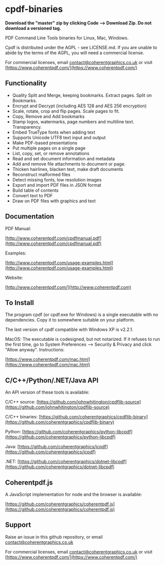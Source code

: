 cpdf-binaries
=============

**Download the "master" zip by clicking Code --> Download Zip. Do not download
a versioned tag.**

PDF Command Line Tools binaries for Linux, Mac, Windows.

Cpdf is distributed under the AGPL - see LICENSE.md. If you are unable to abide
by the terms of the AGPL, you will need a commercial license.

For commercial licenses, email
[contact@coherentgraphics.co.uk](mailto:contact@coherentgraphics.co.uk) or
visit [https://www.coherentpdf.com/](https://www.coherentpdf.com/)

Functionality
---

* Quality Split and Merge, keeping bookmarks. Extract pages. Split on Bookmarks.
* Encrypt and Decrypt (including AES 128 and AES 256 encryption)
* Scale, rotate, crop and flip pages. Scale pages to fit.
* Copy, Remove and Add bookmarks
* Stamp logos, watermarks, page numbers and multiline text. Transparency.
* Embed TrueType fonts when adding text
* Supports Unicode UTF8 text input and output
* Make PDF-based presentations
* Put multiple pages on a single page
* List, copy, set, or remove annotations
* Read and set document information and metadata
* Add and remove file attachments to document or page.
* Thicken hairlines, blacken text, make draft documents
* Reconstruct malformed files
* Detect missing fonts, low resolution images
* Export and import PDF files in JSON format
* Build table of contents
* Convert text to PDF
* Draw on PDF files with graphics and text


Documentation
---

PDF Manual:

[http://www.coherentpdf.com/cpdfmanual.pdf](http://www.coherentpdf.com/cpdfmanual.pdf)

Examples:

[http://www.coherentpdf.com/usage-examples.html](http://www.coherentpdf.com/usage-examples.html)

Website:

[http://www.coherentpdf.com/](http://www.coherentpdf.com)


To Install
---

The program cpdf (or cpdf.exe for Windows) is a single executable with no
dependencies. Copy it to somewhere suitable on your platform.

The last version of cpdf compatible with Windows XP is v2.2.1.

MacOS: The executable is codesigned, but not notarized. If it refuses to run
the first time, go to System Preferences --> Security & Privacy and click
"Allow anyway". Instructions:

[https://www.coherentpdf.com/mac.html](https://www.coherentpdf.com/mac.html)


C/C++/Python/.NET/Java API
---

An API version of these tools is available:

C/C++ source: [https://github.com/johnwhitington/cpdflib-source](https://github.com/johnwhitington/cpdflib-source)

C/C++ binaries: [https://github.com/coherentgraphics/cpdflib-binary](https://github.com/coherentgraphics/cpdflib-binary)

Python: [https://github.com/coherentgraphics/python-libcpdf](https://github.com/coherentgraphics/python-libcpdf)

Java: [https://github.com/coherentgraphics/jcpdf](https://github.com/coherentgraphics/jcpdf)

.NET: [https://github.com/coherentgraphics/dotnet-libcpdf](https://github.com/coherentgraphics/dotnet-libcpdf)


Coherentpdf.js
---

A JavaScript implementation for node and the browser is available:

[https://github.com/coherentgraphics/coherentpdf.js](https://github.com/coherentgraphics/coherentpdf.js)


Support
---

Raise an issue in this github repository, or email
contact@coherentgraphics.co.uk

For commercial licenses, email
[contact@coherentgraphics.co.uk](mailto:contact@coherentgraphics.co.uk) or
visit [https://www.coherentpdf.com/](https://www.coherentpdf.com/)
